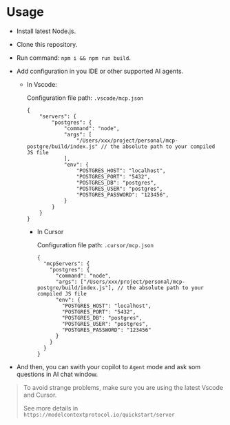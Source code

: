 # Usage
- Install latest Node.js.

- Clone this repository.

- Run command: `npm i && npm run build`.

- Add configuration in you IDE or other supported AI agents.

  - In Vscode:

    Configuration file path: `.vscode/mcp.json`

    ```
    {
        "servers": {
            "postgres": {
                "command": "node",
                "args": [
                    "/Users/xxx/project/personal/mcp-postgre/build/index.js" // the absolute path to your compiled JS file
                ],
                "env": {
                    "POSTGRES_HOST": "localhost",
                    "POSTGRES_PORT": "5432",
                    "POSTGRES_DB": "postgres",
                    "POSTGRES_USER": "postgres",
                    "POSTGRES_PASSWORD": "123456",
                }
            }
        }
    }
    ```
  
    - In Cursor
  
      Configuration file path: `.cursor/mcp.json`
  
      ```
      {
        "mcpServers": {
          "postgres": {
            "command": "node",
            "args": ["/Users/xxx/project/personal/mcp-postgre/build/index.js"], // the absolute path to your compiled JS file
            "env": {
              "POSTGRES_HOST": "localhost",
              "POSTGRES_PORT": "5432",
              "POSTGRES_DB": "postgres",
              "POSTGRES_USER": "postgres",
              "POSTGRES_PASSWORD": "123456"
            }
          }
        }
      }
      ```

- And then, you can swith your copilot to `Agent` mode and ask som questions in AI chat window.


> To avoid strange problems, make sure you are using the latest Vscode and Cursor.
>
> See more details in `https://modelcontextprotocol.io/quickstart/server`